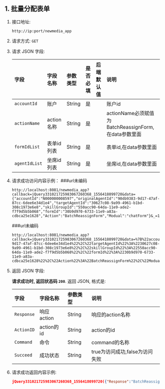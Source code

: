 ## 1. 批量分配表单

1. 接口地址: 
    
    `http://ip:port/newmedia_app`

2. 请求方式: `GET`
3. 请求 JSON 字段: 
    
    |字段|字段名称|参数类型|是否必填|后端默认值|说明|
    |:--|:---|:------|:------|:--|:--|
    |`accountId`|账户|String|是| | 账户id |
    |`actionName`|action名称|String|是| | actionName必须赋值为BatchReassignForm,在data参数里面 |
    |`formIdList`|表单id列表|String|是| | 表单id,在data参数里面 |
    |`agentIdList`|坐席id列表|String|是| | 坐席id,在data参数里面 |
4. 请求成功访问内容示例：
    ###url未编码
    ```
    http://localhost:8081/newmedia_app?callback=jQuery331021725983067260368_1556418099720&data={"accountId":"N000000008597","originalAgentId":"90db9383-9d17-47af-87cc-6dee6e34d1e4","targetAgentId":"30627c08-9a99-4961-b1bd-308c1973e6e8","skillGroupId":"550acc90-64da-11e9-ade2-f7f9d5b5b068","formId":"30b9d970-6733-11e9-a83a-cdbca25e1628","Action":"BatchReassignForm","Modual":"chatForm"}&_=1556418099723
    ```
    ###url未编码
    ```url编码
    http://localhost:8081/newmedia_app?callback=jQuery331021725983067260368_1556418099720&data=%7B%22accountId%22%3A%22N000000008597%22%2C%22originalAgentId%22%3A%2290db9383-9d17-47af-87cc-6dee6e34d1e4%22%2C%22targetAgentId%22%3A%2230627c08-9a99-4961-b1bd-308c1973e6e8%22%2C%22skillGroupId%22%3A%22550acc90-64da-11e9-ade2-f7f9d5b5b068%22%2C%22formId%22%3A%2230b9d970-6733-11e9-a83a-cdbca25e1628%22%2C%22Action%22%3A%22BatchReassignForm%22%2C%22Modual%22%3A%22chatForm%22%7D&_=1556418099723
    ```

5. 返回 JSON 字段: 

    __请求成功时, 返回状态码 `200`__. 返回 JSON, 格式是:

    |字段|字段名称|参数类型|说明|
    |:--|:---|:------|:------|
    |`Response`|响应action|String| 响应的action名称 |
    |`ActionID`|action的id|String| action的id |
    |`Command`|命令|String| command的名称 |
    |`Succeed`|成功状态|String| true为访问成功,false为访问失败 |

6. 请求成功返回内容示例:

    ```json
    jQuery331021725983067260368_1556418099720({"Response":"BatchReassignForm","ActionID":"","Command":"Response","Succeed":true})
    ```
